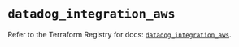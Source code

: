 # `datadog_integration_aws`

Refer to the Terraform Registry for docs: [`datadog_integration_aws`](https://registry.terraform.io/providers/datadog/datadog/3.44.1/docs/resources/integration_aws).
